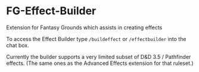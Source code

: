 # FG-Effect-Builder
Extension for Fantasy Grounds which assists in creating effects

To access the Effect Builder type `/buildeffect` or `/effectbuilder` into the chat box.

Currently the builder supports a very limited subset of D&D 3.5 / Pathfinder effects. (The same ones as the Advanced Effects extension for that ruleset.)